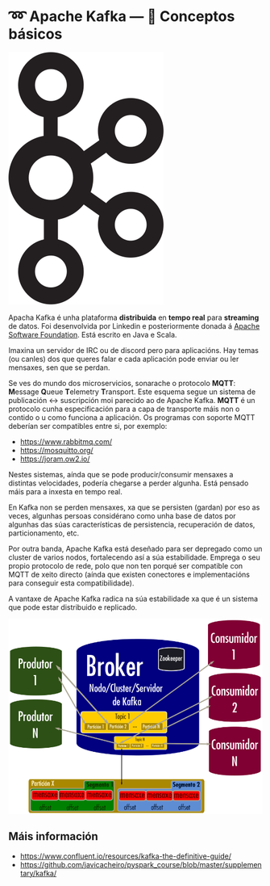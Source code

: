 # ➿ Apache Kafka &mdash; 🐜️ Conceptos básicos

![Logo Apache Kafka](images/kafka/Apache_Kafka_logo.svg#derecha "Logo Apache Kafka")

Apacha Kafka é unha plataforma **distribuida** en **tempo real** para **streaming** de datos. Foi desenvolvida por Linkedin e posteriormente donada á [Apache Software Foundation](https://apache.org/). Está escrito en Java e Scala.

Imaxina un servidor de IRC ou de discord pero para aplicacións. Hay temas (ou canles) dos que queres falar e cada aplicación pode enviar ou ler mensaxes, sen que se perdan.

Se ves do mundo dos microservicios, sonarache o protocolo **MQTT**: **M**essage **Q**ueue **T**elemetry **T**ransport. Este esquema segue un sistema de publicación &harr; suscripción moi parecido ao de Apache Kafka. **MQTT** é un protocolo cunha especificación para a capa de transporte máis non o contido o u como funciona a aplicación. Os programas con soporte MQTT deberían ser compatibles entre si, por exemplo:

- <https://www.rabbitmq.com/>
- <https://mosquitto.org/>
- <https://joram.ow2.io/>

Nestes sistemas, aínda que se pode producir/consumir mensaxes a distintas velocidades, podería chegarse a perder algunha. Está pensado máis para a inxesta en tempo real.

En Kafka non se perden mensaxes, xa que se persisten (gardan) por eso as veces, algunhas persoas considérano como unha base de datos por algunhas das súas características de persistencia, recuperación de datos, particionamento, etc.

Por outra banda, Apache Kafka está deseñado para ser depregado como un cluster de varios nodos, fortalecendo así a súa estabilidade. Emprega o seu propio protocolo de rede, polo que non ten porqué ser compatible con MQTT de xeito directo (aínda que existen conectores e implementacións para conseguir esta compatibilidade).

A vantaxe de Apache Kafka radica na súa estabilidade xa que é un sistema que pode estar distribuido e replicado.

![Esquema Kafka](images/kafka/kafka-modelo.png "Esquema Kafka")


## Máis información

- <https://www.confluent.io/resources/kafka-the-definitive-guide/>
- <https://github.com/javicacheiro/pyspark_course/blob/master/supplementary/kafka/>

